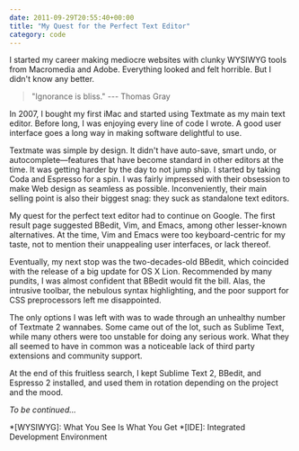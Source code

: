 ```yaml
---
date: 2011-09-29T20:55:40+00:00
title: "My Quest for the Perfect Text Editor"
category: code
---
```


I started my career making mediocre websites with clunky WYSIWYG tools from Macromedia and Adobe. Everything looked and felt horrible. But I didn't know any better.

> "Ignorance is bliss." --- Thomas Gray

In 2007, I bought my first iMac and started using Textmate as my main text editor. Before long, I was enjoying every line of code I wrote. A good user interface goes a long way in making software delightful to use.

Textmate was simple by design. It didn't have auto-save, smart undo, or autocomplete—features that have become standard in other editors at the time. It was getting harder by the day to not jump ship. I started by taking Coda and Espresso for a spin. I was fairly impressed with their obsession to make Web design as seamless as possible. Inconveniently, their main selling point is also their biggest snag: they suck as standalone text editors.

My quest for the perfect text editor had to continue on Google. The first result page suggested BBedit, Vim, and Emacs, among other lesser-known alternatives. At the time, Vim and Emacs were too keyboard-centric for my taste, not to mention their unappealing user interfaces, or lack thereof.

Eventually, my next stop was the two-decades-old BBedit, which coincided with the release of a big update for OS X Lion. Recommended by many pundits, I was almost confident that BBedit would fit the bill. Alas, the intrusive toolbar, the nebulous syntax highlighting, and the poor support for CSS preprocessors left me disappointed.

The only options I was left with was to wade through an unhealthy number of Textmate 2 wannabes. Some came out of the lot, such as Sublime Text, while many others were too unstable for doing any serious work. What they all seemed to have in common was a noticeable lack of third party extensions and community support.

At the end of this fruitless search, I kept Sublime Text 2, BBedit, and Espresso 2 installed, and used them in rotation depending on the project and the mood.

*To be continued...*

*[WYSIWYG]: What You See Is What You Get
*[IDE]: Integrated Development Environment
